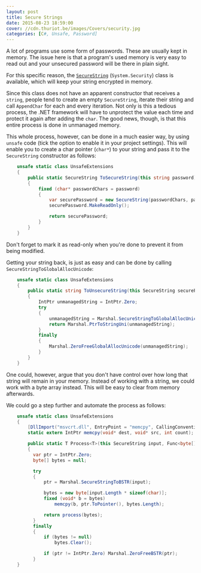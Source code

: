 ```yaml
---
layout: post
title: Secure Strings
date: 2015-08-23 18:59:00
cover: //cdn.thuriot.be/images/Covers/security.jpg
categories: [C#, Unsafe, Password]
---
```


A lot of programs use some form of passwords. These are usually kept in memory. The issue here is that a program's used memory is very easy to read out and your unsecured password will be there in plain sight.

For this specific reason, the [`SecureString`](https://msdn.microsoft.com/en-us/library/system.security.securestring.aspx) (`System.Security`) class is available, which will keep your string encrypted in memory.

Since this class does not have an apparent constructor that receives a `string`, people tend to create an empty `SecureString`, iterate their string and call `AppendChar` for each and every iteration. Not only is this a tedious process, the .NET framework will have to unprotect the value each time and protect it again after adding the `char`. The good news, though, is that this entire process is done in unmanaged memory.

This whole process, however, can be done in a much easier way, by using `unsafe` code (tick the option to enable it in your project settings). This will enable you to create a char pointer (`char*`) to your string and pass it to the `SecureString` constructor as follows:


```csharp
    unsafe static class UnsafeExtensions
    {
        public static SecureString ToSecureString(this string password)
        {
            fixed (char* passwordChars = password)
            {
                var securePassword = new SecureString(passwordChars, password.Length);
                securePassword.MakeReadOnly();

                return securePassword;
            }
        }
    }

```

Don't forget to mark it as read-only when you're done to prevent it from being modified.

Getting your string back, is just as easy and can be done by calling `SecureStringToGlobalAllocUnicode`:

```csharp
    unsafe static class UnsafeExtensions
    {
        public static string ToUnsecureString(this SecureString securePassword)
        {
            IntPtr unmanagedString = IntPtr.Zero;
            try
            {
                unmanagedString = Marshal.SecureStringToGlobalAllocUnicode(securePassword);
                return Marshal.PtrToStringUni(unmanagedString);
            }
            finally
            {
                Marshal.ZeroFreeGlobalAllocUnicode(unmanagedString);
            }
        }
    }

```

One could, however, argue that you don't have control over how long that string will remain in your memory. Instead of working with a string, we could work with a byte array instead. This will be easy to clear from memory afterwards.

We could go a step further and automate the process as follows:

```csharp
    unsafe static class UnsafeExtensions
    {
        [DllImport("msvcrt.dll", EntryPoint = "memcpy", CallingConvention = CallingConvention.Cdecl, SetLastError = false)]
        static extern IntPtr memcpy(void* dest, void* src, int count);

        public static T Process<T>(this SecureString input, Func<byte[], T> process)
        {
          var ptr = IntPtr.Zero;
          byte[] bytes = null;

          try
          {
              ptr = Marshal.SecureStringToBSTR(input);

              bytes = new byte[input.Length * sizeof(char)];
              fixed (void* b = bytes)
                  memcpy(b, ptr.ToPointer(), bytes.Length);

              return process(bytes);
          }
          finally
          {
              if (bytes != null)
                  bytes.Clear();

              if (ptr != IntPtr.Zero) Marshal.ZeroFreeBSTR(ptr);
          }
    }
```
